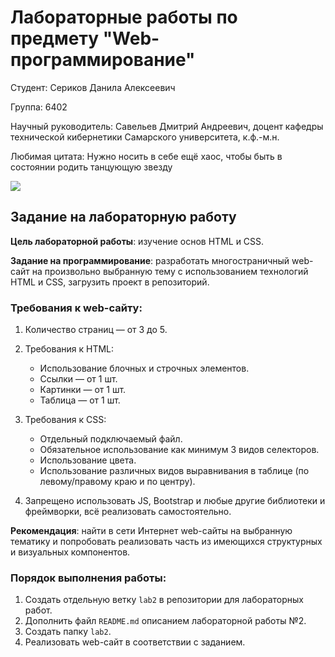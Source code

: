 # Лабораторные работы по предмету "Web-программирование"
Студент: Сериков Данила Алексеевич

Группа: 6402

Научный руководитель: Савельев Дмитрий Андреевич, доцент кафедры технической кибернетики Самарского университета, к.ф.-м.н.

Любимая цитата: Нужно носить в себе ещё хаос, чтобы быть в состоянии родить танцующую звезду

<img src="https://gifs.obs.ru-moscow-1.hc.sbercloud.ru/093dfcff04def088673c84f349acb7a2bd3a7107399ae88d09b41be068c45a8b.gif" />

## Задание на лабораторную работу

**Цель лабораторной работы**: изучение основ HTML и CSS.

**Задание на программирование**: разработать многостраничный web-сайт на произвольно выбранную тему с использованием технологий HTML и CSS, загрузить проект в репозиторий.

### Требования к web-сайту:

1. Количество страниц — от 3 до 5.

2. Требования к HTML:
   - Использование блочных и строчных элементов.
   - Ссылки — от 1 шт.
   - Картинки — от 1 шт.
   - Таблица — от 1 шт.

3. Требования к CSS:
   - Отдельный подключаемый файл.
   - Обязательное использование как минимум 3 видов селекторов.
   - Использование цвета.
   - Использование различных видов выравнивания в таблице (по левому/правому краю и по центру).

4. Запрещено использовать JS, Bootstrap и любые другие библиотеки и фреймворки, всё реализовать самостоятельно.

**Рекомендация**: найти в сети Интернет web-сайты на выбранную тематику и попробовать реализовать часть из имеющихся структурных и визуальных компонентов.

### Порядок выполнения работы:

1. Создать отдельную ветку `lab2` в репозитории для лабораторных работ.
2. Дополнить файл `README.md` описанием лабораторной работы №2.
3. Создать папку `lab2`.
4. Реализовать web-сайт в соответствии с заданием.
